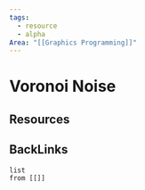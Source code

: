 ```yaml
---
tags:
  - resource
  - alpha
Area: "[[Graphics Programming]]"
---
```


# Voronoi Noise


## Resources


## BackLinks

```dataview
list
from [[]]
```


